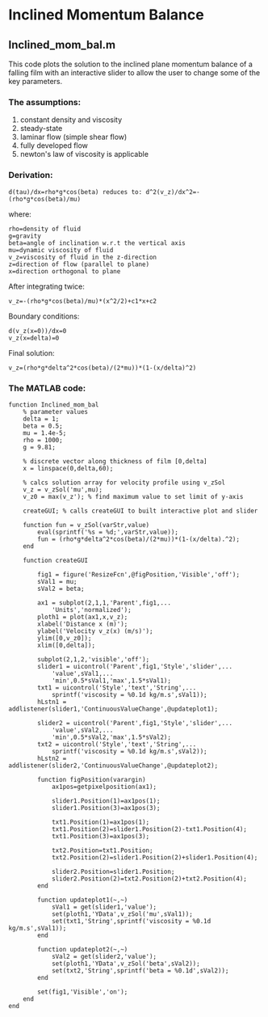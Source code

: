 # Inclined Momentum Balance

## Inclined_mom_bal.m
This code plots the solution to the inclined plane momentum balance of a falling film with an interactive slider to allow the user to change some of the key parameters.

### The assumptions:
  1. constant density and viscosity
  2. steady-state
  3. laminar flow (simple shear flow)
  4. fully developed flow
  5. newton's law of viscosity is applicable

### Derivation:

    d(tau)/dx=rho*g*cos(beta) reduces to: d^2(v_z)/dx^2=-(rho*g*cos(beta)/mu)
  
  where: 
  
    rho=density of fluid
    g=gravity
    beta=angle of inclination w.r.t the vertical axis
    mu=dynamic viscosity of fluid
    v_z=viscosity of fluid in the z-direction
    z=direction of flow (parallel to plane)
    x=direction orthogonal to plane
  
  After integrating twice:
  
    v_z=-(rho*g*cos(beta)/mu)*(x^2/2)+c1*x+c2
  
  Boundary conditions:
  
    d(v_z(x=0))/dx=0 
    v_z(x=delta)=0
  
  Final solution:
  
    v_z=(rho*g*delta^2*cos(beta)/(2*mu))*(1-(x/delta)^2)
  
### The MATLAB code:
```
function Inclined_mom_bal
    % parameter values
    delta = 1;
    beta = 0.5;
    mu = 1.4e-5;
    rho = 1000;
    g = 9.81;

    % discrete vector along thickness of film [0,delta]
    x = linspace(0,delta,60);

    % calcs solution array for velocity profile using v_zSol
    v_z = v_zSol('mu',mu); 
    v_z0 = max(v_z'); % find maximum value to set limit of y-axis

    createGUI; % calls createGUI to built interactive plot and slider

    function fun = v_zSol(varStr,value)
        eval(sprintf('%s = %d;',varStr,value));
        fun = (rho*g*delta^2*cos(beta)/(2*mu))*(1-(x/delta).^2);
    end

    function createGUI
       
        fig1 = figure('ResizeFcn',@figPosition,'Visible','off');
        sVal1 = mu;
        sVal2 = beta;
        
        ax1 = subplot(2,1,1,'Parent',fig1,...
            'Units','normalized');
        ploth1 = plot(ax1,x,v_z);
        xlabel('Distance x (m)');
        ylabel('Velocity v_z(x) (m/s)');
        ylim([0,v_z0]);
        xlim([0,delta]);

        subplot(2,1,2,'visible','off');
        slider1 = uicontrol('Parent',fig1,'Style','slider',...
            'value',sVal1,...
            'min',0.5*sVal1,'max',1.5*sVal1);
        txt1 = uicontrol('Style','text','String',...
            sprintf('viscosity = %0.1d kg/m.s',sVal1));   
        hLstn1 = addlistener(slider1,'ContinuousValueChange',@updateplot1);
        
        slider2 = uicontrol('Parent',fig1,'Style','slider',...
            'value',sVal2,...
            'min',0.5*sVal2,'max',1.5*sVal2);
        txt2 = uicontrol('Style','text','String',...
            sprintf('viscosity = %0.1d kg/m.s',sVal2));   
        hLstn2 = addlistener(slider2,'ContinuousValueChange',@updateplot2);

        function figPosition(varargin)
            ax1pos=getpixelposition(ax1);
             
            slider1.Position(1)=ax1pos(1);
            slider1.Position(3)=ax1pos(3);

            txt1.Position(1)=ax1pos(1);
            txt1.Position(2)=slider1.Position(2)-txt1.Position(4);
            txt1.Position(3)=ax1pos(3);
            
            txt2.Position=txt1.Position;
            txt2.Position(2)=slider1.Position(2)+slider1.Position(4);
            
            slider2.Position=slider1.Position;
            slider2.Position(2)=txt2.Position(2)+txt2.Position(4);
        end
        
        function updateplot1(~,~)
            sVal1 = get(slider1,'value');
            set(ploth1,'YData',v_zSol('mu',sVal1));
            set(txt1,'String',sprintf('viscosity = %0.1d kg/m.s',sVal1));
        end
        
        function updateplot2(~,~)
            sVal2 = get(slider2,'value');
            set(ploth1,'YData',v_zSol('beta',sVal2));
            set(txt2,'String',sprintf('beta = %0.1d',sVal2));
        end
        
        set(fig1,'Visible','on');
    end
end
```
  
